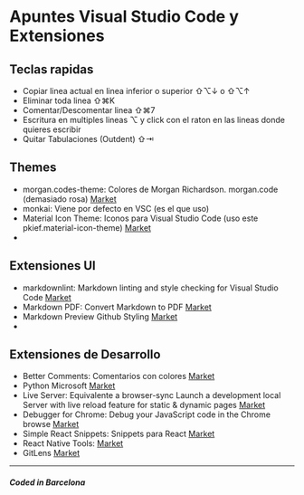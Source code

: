 # Apuntes Visual Studio Code y Extensiones  

## Teclas rapidas

- Copiar linea actual en linea inferior o superior ⇧⌥↓ o ⇧⌥↑  
- Eliminar toda linea ⇧⌘K  
- Comentar/Descomentar linea ⇧⌘7  
- Escritura en multiples lineas ⌥ y click con el raton en las lineas donde quieres escribir  
- Quitar Tabulaciones (Outdent) ⇧⇥

## Themes

- morgan.codes-theme: Colores de Morgan Richardson. morgan.code (demasiado rosa) [Market](https://marketplace.visualstudio.com/items?itemName=morgan-codes.morgan-codes-vscode-theme)
- monkai: Viene por defecto en VSC (es el que uso)
- Material Icon Theme: Iconos para Visual Studio Code (uso este pkief.material-icon-theme) [Market](https://marketplace.visualstudio.com/items?itemName=PKief.material-icon-theme)
- 

## Extensiones UI

- markdownlint: Markdown linting and style checking for Visual Studio Code [Market](https://marketplace.visualstudio.com/items?itemName=DavidAnson.vscode-markdownlint)
- Markdown PDF: Convert Markdown to PDF [Market](https://marketplace.visualstudio.com/items?itemName=yzane.markdown-pdf)
- Markdown Preview Github Styling [Market](https://marketplace.visualstudio.com/items?itemName=bierner.markdown-preview-github-styles)
- 

## Extensiones de Desarrollo

- Better Comments: Comentarios con colores [Market](https://marketplace.visualstudio.com/items?itemName=aaron-bond.better-comments)
- Python Microsoft [Market](https://marketplace.visualstudio.com/items?itemName=ms-python.python)
- Live Server: Equivalente a browser-sync Launch a development local Server with live reload feature for static & dynamic pages [Market](https://marketplace.visualstudio.com/items?itemName=ritwickdey.LiveServer)
- Debugger for Chrome: Debug your JavaScript code in the Chrome browse [Market](https://marketplace.visualstudio.com/items?itemName=msjsdiag.debugger-for-chrome)
- Simple React Snippets: Snippets para React [Market](https://marketplace.visualstudio.com/items?itemName=burkeholland.simple-react-snippets)
- React Native Tools: [Market](https://marketplace.visualstudio.com/items?itemName=msjsdiag.vscode-react-native)
- GitLens [Market](https://marketplace.visualstudio.com/items?itemName=eamodio.gitlens)

---

##### Coded in Barcelona

<!-- 
⇧⌥
⇧⌘
↓
↑
-->  
